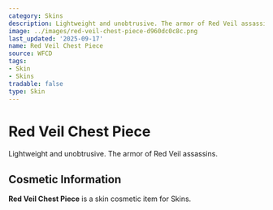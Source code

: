 ```yaml
---
category: Skins
description: Lightweight and unobtrusive. The armor of Red Veil assassins.
image: ../images/red-veil-chest-piece-d960dc0c8c.png
last_updated: '2025-09-17'
name: Red Veil Chest Piece
source: WFCD
tags:
- Skin
- Skins
tradable: false
type: Skin
---
```


# Red Veil Chest Piece

Lightweight and unobtrusive. The armor of Red Veil assassins.

## Cosmetic Information

**Red Veil Chest Piece** is a skin cosmetic item for Skins.

